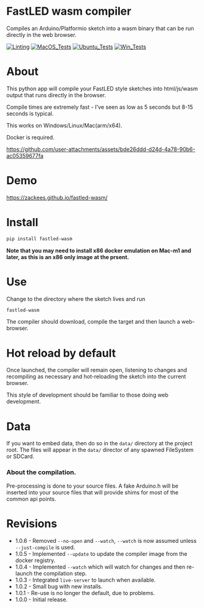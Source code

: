 # FastLED wasm compiler

Compiles an Arduino/Platformio sketch into a wasm binary that can be run directly in the web browser.

[![Linting](https://github.com/zackees/fastled-wasm/actions/workflows/lint.yml/badge.svg)](https://github.com/zackees/fastled-wasm/actions/workflows/lint.yml)
[![MacOS_Tests](https://github.com/zackees/fastled-wasm/actions/workflows/push_macos.yml/badge.svg)](https://github.com/zackees/fastled-wasm/actions/workflows/push_macos.yml)
[![Ubuntu_Tests](https://github.com/zackees/fastled-wasm/actions/workflows/push_ubuntu.yml/badge.svg)](https://github.com/zackees/fastled-wasm/actions/workflows/push_ubuntu.yml)
[![Win_Tests](https://github.com/zackees/fastled-wasm/actions/workflows/push_win.yml/badge.svg)](https://github.com/zackees/fastled-wasm/actions/workflows/push_win.yml)


# About

This python app will compile your FastLED style sketches into html/js/wasm output that runs directly in the browser.

Compile times are extremely fast - I've seen as low as 5 seconds but 8-15 seconds is typical.

This works on Windows/Linux/Mac(arm/x64).

Docker is required.

https://github.com/user-attachments/assets/bde26ddd-d24d-4a78-90b6-ac05359677fa


# Demo

https://zackees.github.io/fastled-wasm/


# Install

```bash
pip install fastled-wasm
```

**Note that you may need to install x86 docker emulation on Mac-m1 and later, as this is an x86 only image at the prsent.**

# Use

Change to the directory where the sketch lives and run

```bash
fastled-wasm
```

The compiler should download, compile the target and then launch a web-browser.

# Hot reload by default

Once launched, the compiler will remain open, listening to changes and recompiling as necessary and hot-reloading the sketch into the current browser.

This style of development should be familiar to those doing web development.

# Data

If you want to embed data, then do so in the `data/` directory at the project root. The files will appear in the `data/` director of any spawned FileSystem or SDCard.



### About the compilation.

Pre-processing is done to your source files. A fake Arduino.h will be inserted into your source files that will
provide shims for most of the common api points.



# Revisions

  * 1.0.6 - Removed `--no-open` and `--watch`, `--watch` is now assumed unless `--just-compile` is used.
  * 1.0.5 - Implemented `--update` to update the compiler image from the docker registry.
  * 1.0.4 - Implemented `--watch` which will watch for changes and then re-launch the compilation step.
  * 1.0.3 - Integrated `live-server` to launch when available.
  * 1.0.2 - Small bug with new installs.
  * 1.0.1 - Re-use is no longer the default, due to problems.
  * 1.0.0 - Initial release.

